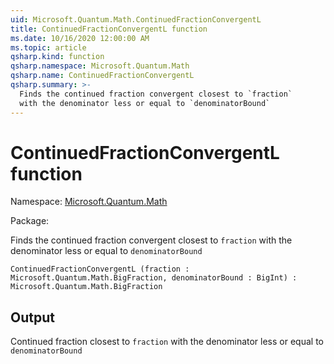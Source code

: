 ```yaml
---
uid: Microsoft.Quantum.Math.ContinuedFractionConvergentL
title: ContinuedFractionConvergentL function
ms.date: 10/16/2020 12:00:00 AM
ms.topic: article
qsharp.kind: function
qsharp.namespace: Microsoft.Quantum.Math
qsharp.name: ContinuedFractionConvergentL
qsharp.summary: >-
  Finds the continued fraction convergent closest to `fraction`
  with the denominator less or equal to `denominatorBound`
---
```


# ContinuedFractionConvergentL function

Namespace: [Microsoft.Quantum.Math](xref:Microsoft.Quantum.Math)

Package: [](https://nuget.org/packages/)


Finds the continued fraction convergent closest to `fraction`with the denominator less or equal to `denominatorBound`

```Q#
ContinuedFractionConvergentL (fraction : Microsoft.Quantum.Math.BigFraction, denominatorBound : BigInt) : Microsoft.Quantum.Math.BigFraction
```


## Output

Continued fraction closest to `fraction`with the denominator less or equal to `denominatorBound`